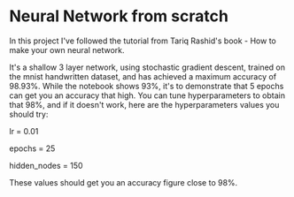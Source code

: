 # Neural Network from scratch

In this project I've followed the tutorial from Tariq Rashid's book - How to make your own neural network.

It's a shallow 3 layer network, using stochastic gradient descent, trained on the mnist handwritten dataset, and has achieved a maximum accuracy of 98.93%. While the notebook shows 93%, it's to demonstrate that 5 epochs can get you an accuracy that high.
You can tune hyperparameters to obtain that 98%, and if it doesn't work, here are the hyperparameters values you should try:

lr = 0.01

epochs = 25

hidden_nodes = 150

These values should get you an accuracy figure close to 98%.
